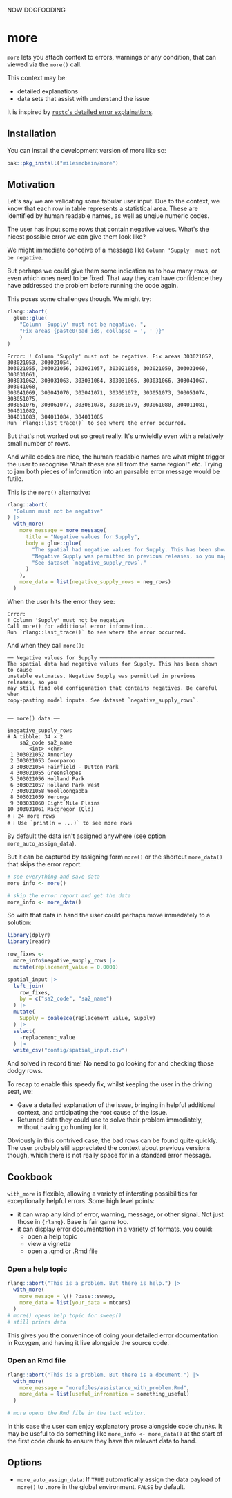 
NOW DOGFOODING

# more

<!-- badges: start -->
<!-- badges: end -->

`more` lets you attach context to errors, warnings or any condition, that can viewed via the `more()` call.

This context may be:

  - detailed explanations
  - data sets that assist with understand the issue

It is inspired by [`rustc`'s detailed error explainations](https://rustc-dev-guide.rust-lang.org/diagnostics.html).

## Installation

You can install the development version of more like so:

``` r
pak::pkg_install("milesmcbain/more")
```

## Motivation

Let's say we are validating some tabular user input. Due to the context, we know that each row in table represents a statistical area. These are identified by human readable names, as well as unqiue numeric codes.

The user has input some rows that contain negative values. What's the nicest possible error we can give them look like?

We might immediate conceive of a message like `Column 'Supply' must not be negative`.

But perhaps we could give them some indication as to how many rows, or even which ones need to be fixed. That way they can have confidence they have addressed the problem before running the code again.

This poses some challenges though. We might try:

```r
rlang::abort(
  glue::glue(
    "Column 'Supply' must not be negative. ",
    "Fix areas {paste0(bad_ids, collapse = ', ' )}"
    )
)
```

```
Error: ! Column 'Supply' must not be negative. Fix areas 303021052, 303021053, 303021054,
303021055, 303021056, 303021057, 303021058, 303021059, 303031060, 303031061,
303031062, 303031063, 303031064, 303031065, 303031066, 303041067, 303041068,
303041069, 303041070, 303041071, 303051072, 303051073, 303051074, 303051075,
303051076, 303061077, 303061078, 303061079, 303061080, 304011081, 304011082,
304011083, 304011084, 304011085
Run `rlang::last_trace()` to see where the error occurred.

```

But that's not worked out so great really. It's unwieldly even with a relatively small number of rows.

And while codes are nice, the human readable names are what might trigger the user to recognise "Ahah these are all from the same region!" etc. Trying to jam both pieces of information into an parsable error message would be futile.

This is the `more()` alternative:

```r
rlang::abort(
  "Column must not be negative"
) |>
  with_more(
    more_message = more_message(
      title = "Negative values for Supply",
      body = glue::glue(
        "The spatial had negative values for Supply. This has been shown to cause unstable estimates.\n",
        "Negative Supply was permitted in previous releases, so you may still find old configuration that contains negatives. Be careful when copy-pasting model inputs.\n",
        "See dataset `negative_supply_rows`."
      )
    ),
    more_data = list(negative_supply_rows = neg_rows)
  )

```

When the user hits the error they see:

```
Error:
! Column 'Supply' must not be negative
Call more() for additional error information...
Run `rlang::last_trace()` to see where the error occurred.
```

And when they call `more()`:

```
── Negative values for Supply ─────────────────────────────────────
The spatial data had negative values for Supply. This has been shown to cause
unstable estimates. Negative Supply was permitted in previous releases, so you
may still find old configuration that contains negatives. Be careful when
copy-pasting model inputs. See dataset `negative_supply_rows`.


── more() data ──

$negative_supply_rows
# A tibble: 34 × 2
    sa2_code sa2_name
       <int> <chr>
 1 303021052 Annerley
 2 303021053 Coorparoo
 3 303021054 Fairfield - Dutton Park
 4 303021055 Greenslopes
 5 303021056 Holland Park
 6 303021057 Holland Park West
 7 303021058 Woolloongabba
 8 303021059 Yeronga
 9 303031060 Eight Mile Plains
10 303031061 Macgregor (Qld)
# ℹ 24 more rows
# ℹ Use `print(n = ...)` to see more rows
```

By default the data isn't assigned anywhere (see option `more_auto_assign_data`).

But it can be captured by assigning form `more()` or the shortcut `more_data()` that skips the error report.

```r
# see everything and save data
more_info <- more()

# skip the error report and get the data
more_info <- more_data()
```

So with that data in hand the user could perhaps move immedately to a solution:

```r
library(dplyr)
library(readr)

row_fixes <-
  more_info$negative_supply_rows |>
  mutate(replacement_value = 0.0001)

spatial_input |>
  left_join(
    row_fixes,
    by = c("sa2_code", "sa2_name")
  ) |>
  mutate(
    Supply = coalesce(replacement_value, Supply)
  ) |>
  select(
    -replacement_value
  ) |>
  write_csv("config/spatial_input.csv")
```

And solved in record time! No need to go looking for and checking those dodgy rows.

To recap to enable this speedy fix, whilst keeping the user in the driving seat, we:

  - Gave a detailed explanation of the issue, bringing in helpful additional context, and anticipating the root cause of the issue.
  - Returned data they could use to solve their problem immediately, without having go hunting for it.

Obviously in this contrived case, the bad rows can be found quite quickly. The user probably still appreciated the context about previous versions though, which there is not really space for in a standard error message.

## Cookbook

`with_more` is flexible, allowing a variety of intersting possibilities for exceptionally helpful errors. Some high level points:

- it can wrap any kind of error, warning, message, or other signal. Not just those in `{rlang}`. Base is fair game too.
- it can display error documentation in a variety of formats, you could:
  - open a help topic
  - view a vignette
  - open a .qmd or .Rmd file


### Open a help topic

```r
rlang::abort("This is a problem. But there is help.") |>
  with_more(
    more_mesage = \() ?base::sweep,
    more_data = list(your_data = mtcars)
  )
# more() opens help topic for sweep()
# still prints data
```

This gives you the convenince of doing your detailed error documentation in Roxygen, and having it live alongside the source code.

### Open an Rmd file

```r
rlang::abort("This is a problem. But there is a document.") |>
  with_more(
    more_message = "morefiles/assistance_with_problem.Rmd",
    more_data = list(useful_infromation = something_useful)
  )

# more opens the Rmd file in the text editor.

```
In this case the user can enjoy explanatory prose alongside code chunks. It may be useful to do something like `more_info <- more_data()` at the start of the first code chunk to ensure they have the relevant data to hand.

## Options

  - `more_auto_assign_data`: If `TRUE` automatically assign the data payload of `more()` to `.more` in the global environment. `FALSE` by default.
